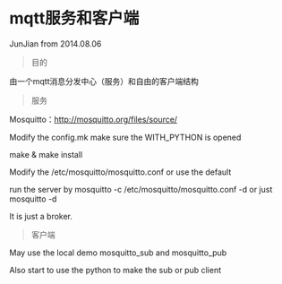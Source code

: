 mqtt服务和客户端
===============
JunJian from 2014.08.06

>   目的

由一个mqtt消息分发中心（服务）和自由的客户端结构

>   服务

Mosquitto：http://mosquitto.org/files/source/

Modify the config.mk make sure the WITH_PYTHON is opened

make & make install

Modify the /etc/mosquitto/mosquitto.conf or use the default

run the server by mosquitto -c /etc/mosquitto/mosquitto.conf -d or just mosquitto -d

It is just a broker.

>   客户端

May use the local demo mosquitto_sub and mosquitto_pub

Also start to use the python to make the sub or pub client

